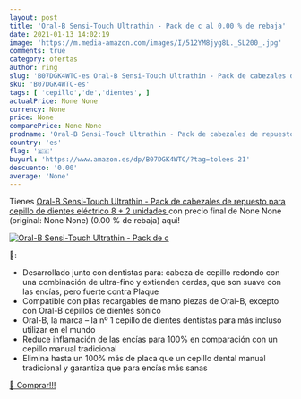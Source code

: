 ```yaml
---
layout: post
title: 'Oral-B Sensi-Touch Ultrathin - Pack de c al 0.00 % de rebaja'
date: 2021-01-13 14:02:19
image: 'https://m.media-amazon.com/images/I/512YM8jyg8L._SL200_.jpg'
comments: true
category: ofertas
author: ring
slug: 'B07DGK4WTC-es Oral-B Sensi-Touch Ultrathin - Pack de cabezales de...'
sku: 'B07DGK4WTC-es'
tags: [ 'cepillo','de','dientes', ]
actualPrice: None None
currency: None
price: None
comparePrice: None None
prodname: 'Oral-B Sensi-Touch Ultrathin - Pack de cabezales de repuesto para cepillo de dientes eléctrico  8 + 2 unidades '
country: 'es'
flag: '🇪🇸'
buyurl: 'https://www.amazon.es/dp/B07DGK4WTC/?tag=tolees-21'
descuento: '0.00'
average: 'None'
---
```


Tienes [Oral-B Sensi-Touch Ultrathin - Pack de cabezales de repuesto para cepillo de dientes eléctrico  8 + 2 unidades ](https://www.amazon.es/dp/B07DGK4WTC/?tag=tolees-21) con precio final de  None None (original: None None) (0.00 %  de rebaja) aqui!

[![Oral-B Sensi-Touch Ultrathin - Pack de c](https://m.media-amazon.com/images/I/512YM8jyg8L._SL200_.jpg)](https://www.amazon.es/dp/B07DGK4WTC/?tag=tolees-21)

🔎:

- Desarrollado junto con dentistas para: cabeza de cepillo redondo con una combinación de ultra-fino y extienden cerdas, que son suave con las encías, pero fuerte contra Plaque
- Compatible con pilas recargables de mano piezas de Oral-B, excepto con Oral-B cepillos de dientes sónico
- Oral-B, la marca – la nº 1 cepillo de dientes dentistas para más incluso utilizar en el mundo
- Reduce inflamación de las encías para 100% en comparación con un cepillo manual tradicional
- Elimina hasta un 100% más de placa que un cepillo dental manual tradicional y garantiza que para encías más sanas

[🛒 Comprar!!!](https://www.amazon.es/dp/B07DGK4WTC/?tag=tolees-21)
